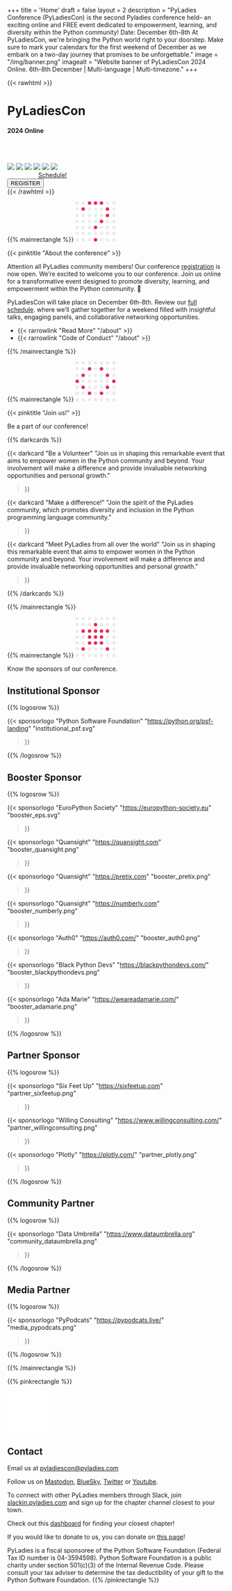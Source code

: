 +++
title = 'Home'
draft = false
layout = 2
description = "PyLadies Conference (PyLadiesCon) is the second Pyladies conference held– an exciting online and FREE event dedicated to empowerment, learning, and diversity within the Python community!  Date: December 6th-8th At PyLadiesCon, we're bringing the Python world right to your doorstep. Make sure to mark your calendars for the first weekend of December as we embark on a two-day journey that promises to be unforgettable."
image = "/img/banner.png"
imagealt = "Website banner of PyLadiesCon 2024 Online. 6th-8th December | Multi-language | Multi-timezone."
+++

{{< rawhtml >}}
<!-- TODO: Update banner -->
<div style="background-image: url('/img/pyladies-wallpaper.png'); background-size: cover; background-position: center;" class="position-relative overflow-hidden p-1 p-md-3 m-md-1 text-start">
  <div class="d-md-flex flex-md-equal w-75 my-md-3 mx-auto align-items-center justify-content-start">
    <div class="col-md-5 p-lg-3 mx-auto my-5">
      <h1 class="display-4 fw-normal pink">PyLadiesCon</h1>
      <h4 class="special-font pink">2024 Online</h4>
      <p class="lead" style="font-weight: bold;color: white;">
        6th-8th December<br>
        Multi-language | Multi-timezone
      </p>
      <div class="social w-100 mx-auto pt-3 text-start">
        <a href="https://fosstodon.org/@pyladiescon"><img class="social-icon" src="/img/icons/mastodon.svg" /></a>
        <a href="https://bsky.app/profile/pyladiescon.bsky.social"><img class="social-icon" src="/img/icons/bluesky.svg" /></a>
        <a href="https://instagram.com/pyladiescon"><img class="social-icon" src="/img/icons/instagram.svg" /></a>
        <a href="https://www.linkedin.com/company/pyladiescon"><img class="social-icon" src="/img/icons/linkedin.svg" /></a>
        <a href="https://twitter.com/pyladiescon"><img class="social-icon" src="/img/icons/x.svg" /></a>
        <a href="https://www.youtube.com/@PyLadiesGlobal"><img class="social-icon" src="/img/icons/youtube.svg" /></a>
      </div>
      <div class="w-100 mt-2 text-start" style=color:#fff>Check the <a class=text-white href=/schedule>Schedule!</a></div>
      <div class="w-100 mt-2 text-start">
        <a href="https://pretix.eu/pyladiescon/2024">
          <button type="button" class="btn btn-pink btn-block mb-2 rainbow rainbow-1" data-toggle="collapse">REGISTER</button>
        </a>
      </div>
    </div>
  </div>
</div>
{{< /rawhtml >}}

{{% mainrectangle %}}
![About Icon class=icon-section](/img/about-icon.png)

{{< pinktitle "About the conference" >}}

Attention all PyLadies community members! Our conference <a href="https://pretix.eu/pyladiescon/2024">registration</a> is now open.
We’re excited to welcome you to our conference.  Join us online
for a transformative event designed to promote diversity, learning, and empowerment
within the Python community.  🎉

PyLadiesCon will take place on December 6th-8th. Review our <a href="/schedule">full schedule</a>.
where we’ll gather together for a weekend filled with insightful talks,
engaging panels, and collaborative networking opportunities.

* {{< rarrowlink "Read More" "/about" >}}
* {{< rarrowlink "Code of Conduct" "/about" >}}

{{% /mainrectangle %}}

{{% mainrectangle %}}
![Join us Icon class=icon-section](/img/details-icon.png)

{{< pinktitle "Join us!" >}}

Be a part of our conference!

{{% darkcards %}}

{{< darkcard
  "Be a Volunteer"
  "Join us in shaping this remarkable event that aims to empower women in the Python community and beyond. Your involvement will make a difference and provide invaluable networking opportunities and personal growth."
  >}}

{{< darkcard
  "Make a difference!"
  "Join the spirit of the PyLadies community, which promotes diversity and inclusion in the Python programming language community."
  >}}

{{< darkcard
  "Meet PyLadies from all over the world"
  "Join us in shaping this remarkable event that aims to empower women in the Python community and beyond. Your involvement will make a difference and provide invaluable networking opportunities and personal growth."
  >}}

{{% /darkcards %}}

{{% /mainrectangle %}}


{{% mainrectangle %}}
![Sponsors=icon-section](/img/sponsors-icon.png)

Know the sponsors of our conference.

##  Institutional Sponsor

{{% logosrow %}}

{{< sponsorlogo
  "Python Software Foundation"
  "https://python.org/psf-landing"
  "institutional_psf.svg"
  >}}

{{% /logosrow %}}

##  Booster Sponsor

{{% logosrow %}}

{{< sponsorlogo
  "EuroPython Society"
  "https://europython-society.eu"
  "booster_eps.svg"
  >}}

{{< sponsorlogo
  "Quansight"
  "https://quansight.com"
  "booster_quansight.png"
  >}}

{{< sponsorlogo
  "Quansight"
  "https://pretix.com"
  "booster_pretix.png"
  >}}

{{< sponsorlogo
  "Quansight"
  "https://numberly.com"
  "booster_numberly.png"
  >}}

{{< sponsorlogo
  "Auth0"
  "https://auth0.com/"
  "booster_auth0.png"
  >}}

{{< sponsorlogo
  "Black Python Devs"
  "https://blackpythondevs.com/"
  "booster_blackpythondevs.png"
  >}}

{{< sponsorlogo
  "Ada Marie"
  "https://weareadamarie.com/"
  "booster_adamarie.png"
  >}}

{{% /logosrow %}}

##  Partner Sponsor

{{% logosrow %}}

{{< sponsorlogo
  "Six Feet Up"
  "https://sixfeetup.com"
  "partner_sixfeetup.png"
  >}}

{{< sponsorlogo
  "Willing Consulting"
  "https://www.willingconsulting.com/"
  "partner_willingconsulting.png"
  >}}

{{< sponsorlogo
  "Plotly"
  "https://plotly.com/"
  "partner_plotly.png"
  >}}

{{% /logosrow %}}

##  Community Partner

{{% logosrow %}}

{{< sponsorlogo
  "Data Umbrella"
  "https://www.dataumbrella.org"
  "community_dataumbrella.png"
  >}}

{{% /logosrow %}}

##  Media Partner

{{% logosrow %}}

{{< sponsorlogo
  "PyPodcats"
  "https://pypodcats.live/"
  "media_pypodcats.png"
  >}}

{{% /logosrow %}}

{{% /mainrectangle %}}


{{% pinkrectangle %}}

![Contact us Icon class=icon-section](/img/contact-icon.png)

## Contact

Email us at
<a href="mailto:pyladiescon@pyladies.com">pyladiescon@pyladies.com</a>

Follow us on <a href="https://fosstodon.org/@pyladiescon">Mastodon</a>,
<a href="https://bsky.app/profile/pyladiescon.bsky.social">BlueSky</a>,
<a href="https://twitter.com/pyladiescon">Twitter</a> or
<a href="https://www.youtube.com/@PyLadiesGlobal">Youtube</a>.

To connect with other PyLadies members through Slack, join
<a href="https://slackin.pyladies.com">slackin.pyladies.com</a>
and sign up for the chapter channel closest to
your town.

Check out this
<a href="https://reshamas.github.io/the-hidden-depth-of-pyladies/">dashboard</a>
for finding your closest chapter!

If you would like to donate to us, you can donate on
<a href="https://psfmember.org/civicrm/contribute/transact/?reset=1&amp;id=6">this page</a>!

PyLadies is a fiscal sponsoree of the Python Software Foundation (Federal Tax ID number is 04-3594598).   Python Software Foundation is a public charity under section 501(c)(3) of the Internal Revenue Code.  Please consult your tax adviser to determine the tax deductibility of your gift to the Python Software Foundation.
{{% /pinkrectangle %}}
